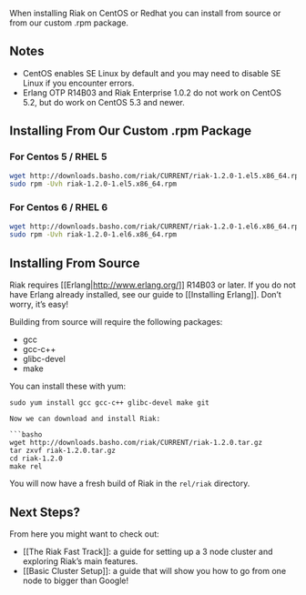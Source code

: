 When installing Riak on CentOS or Redhat you can install from source or from our custom .rpm package.

## Notes
  * CentOS enables SE Linux by default and you may need to disable SE Linux if you encounter errors.
  * Erlang OTP R14B03 and Riak Enterprise 1.0.2 do not work on CentOS 5.2, but do work on CentOS 5.3 and newer.

## Installing From Our Custom .rpm Package
### For Centos 5 / RHEL 5
```bash
wget http://downloads.basho.com/riak/CURRENT/riak-1.2.0-1.el5.x86_64.rpm
sudo rpm -Uvh riak-1.2.0-1.el5.x86_64.rpm
```

### For Centos 6 / RHEL 6
```bash
wget http://downloads.basho.com/riak/CURRENT/riak-1.2.0-1.el6.x86_64.rpm
sudo rpm -Uvh riak-1.2.0-1.el6.x86_64.rpm
```

## Installing From Source
Riak requires [[Erlang|http://www.erlang.org/]] R14B03 or later. If you do not have Erlang already installed, see our guide to [[Installing Erlang]]. Don’t worry, it’s easy!

Building from source will require the following packages:

  * gcc
  * gcc-c++
  * glibc-devel
  * make

You can install these with yum:

```basho
sudo yum install gcc gcc-c++ glibc-devel make git

Now we can download and install Riak:

```basho
wget http://downloads.basho.com/riak/CURRENT/riak-1.2.0.tar.gz
tar zxvf riak-1.2.0.tar.gz
cd riak-1.2.0
make rel
```

You will now have a fresh build of Riak in the `rel/riak` directory.

## Next Steps?
From here you might want to check out:

  * [[The Riak Fast Track]]: a guide for setting up a 3 node cluster and exploring Riak’s main features.
  * [[Basic Cluster Setup]]: a guide that will show you how to go from one node to bigger than Google!
